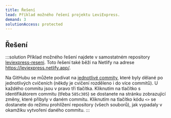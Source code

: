 ```yaml
---
title: Řešení
lead: Příklad možného řešení projektu LeviExpress.
demand: 3
solutionAccess: protected
---
```


## Řešení

:::solution
Příklad možného řešení najdete v samostatném repository [leviexpress-reseni](https://github.com/Czechitas-podklady-WEB/leviexpress-reseni/). Toto řešení také běží na Netlify na adrese https://leviexpress.netlify.app/.

Na GitHubu se můžete podívat na [jednotlivé commity](https://github.com/Czechitas-podklady-WEB/leviexpress-reseni/commits/main), které byly dělané po jednotlivých cvičeních (někdy je cvičení rozděleno i do více commitů).
U každého commitu jsou v pravo tři tlačítka.
Kliknutím na tlačítko s identifikátorem commitu (třeba `585c305`) se dostanete na stránku zobrazující změny, které přibyly v daném commitu.
Kliknutím na tlačítko kódu `<>` se dostanete do režimu prohlížení repository (všech souborů), jak vypadaly v okamžiku vytvoření daného commitu.
:::
